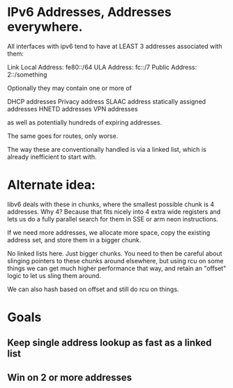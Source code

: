 # IPv6 Addresses, Addresses everywhere.

All interfaces with ipv6 tend to have at LEAST 3 addresses
associated with them:

Link Local Address: fe80::/64
ULA Address: fc::/7
Public Address: 2::/something

Optionally they may contain one or more of 

DHCP addresses
Privacy address
SLAAC address
statically assigned addresses
HNETD addresses
VPN addresses

as well as potentially hundreds of expiring addresses.

The same goes for routes, only worse.

The way these are conventionally handled is via a linked list, which
is already inefficient to start with.

# Alternate idea:

libv6 deals with these in chunks, where the smallest possible chunk
is 4 addresses. Why 4? Because that fits nicely into 4 extra wide
registers and lets us do a fully parallel search for them in SSE or
arm neon instructions.

If we need more addresses, we allocate more space, copy the
existing address set, and store them in a bigger chunk.

No linked lists here. Just bigger chunks. You need to
then be careful about slinging pointers to these chunks around elsewhere,
but using rcu on some things we can get much higher performance that way,
and retain an "offset" logic to let us sling them around.

We can also hash based on offset and still do rcu on things.

# Goals

## Keep single address lookup as fast as a linked list
## Win on 2 or more addresses


